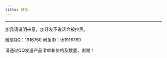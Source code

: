 ```yaml
---
title: 联系
---
```

<hr>
<p>加我请说明来意，加好友不说话会被拉黑。</p>
<p>微信QQ：1916760 闲鱼ID：tb1916760</p>
<p>请通过QQ发送产品清单和价格及数量，谢谢！</p>
